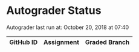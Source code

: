# Autograder Status
Autograder last run at: October 20, 2018 at 07:40

| GitHub ID | Assignment | Graded Branch |
|-----------|------------|---------------|
